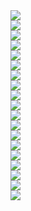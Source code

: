 <img src='/images/20180707_121543.jpg'>
<br/><img src='/images/20181209_101445.jpg'>
<br/><img src='/images/20181209_112011.jpg'>
<br/><img src='/images/20181209_134553.jpg'>
<br/><img src='/images/20181210_100854.jpg'>
<br/><img src='/images/20181211_070041.jpg'>
<br/><img src='/images/20181211_071554.jpg'>
<br/><img src='/images/20181211_083304.jpg'>
<br/><img src='/images/20190112_184442.jpg'>
<br/><img src='/images/20201213_131345.jpg'>
<br/><img src='/images/IMG_1157.jpg'>
<br/><img src='/images/IMG_1124.jpg'>
<br/><img src='/images/IMG_20180603_112036.jpg'>
<br/><img src='/images/IMG_20180712_023009_667.jpg'>
<br/><img src='/images/IMG_20181211_100818-01.jpg'>
<br/><img src='/images/IMG_20181213_110438_253_2.jpg'>
<br/><img src='/images/IMG_20181227_203738_016.jpg'>
<br/><img src='/images/IMG_20190115_095114_342.jpg'>
<br/><img src='/images/IMG_8513.jpg'>
